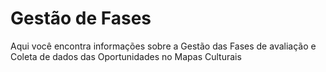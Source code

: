 # Gestão de Fases

Aqui você encontra informações sobre a Gestão das Fases de avaliação e Coleta de dados das Oportunidades no Mapas Culturais